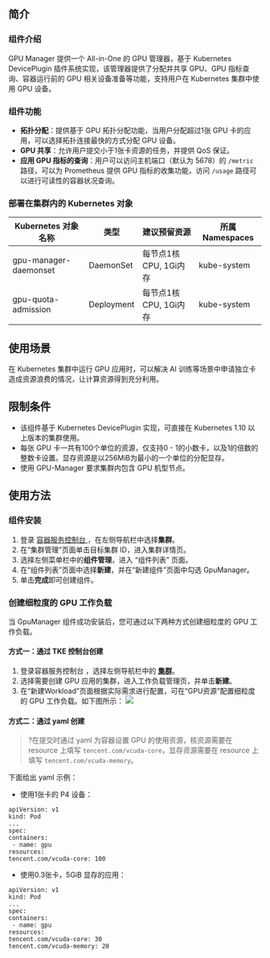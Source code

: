 
## 简介 

### 组件介绍

GPU Manager 提供一个 All-in-One 的 GPU 管理器，基于 Kubernetes DevicePlugin 插件系统实现，该管理器提供了分配并共享 GPU、GPU 指标查询、容器运行前的 GPU 相关设备准备等功能，支持用户在 Kubernetes 集群中使用 GPU 设备。

### 组件功能
- **拓扑分配**：提供基于 GPU 拓扑分配功能，当用户分配超过1张 GPU 卡的应用，可以选择拓扑连接最快的方式分配 GPU 设备。
- **GPU 共享**：允许用户提交小于1张卡资源的任务，并提供 QoS 保证。
- **应用 GPU 指标的查询**：用户可以访问主机端口（默认为 5678）的 `/metric` 路径，可以为 Prometheus 提供 GPU 指标的收集功能，访问 `/usage` 路径可以进行可读性的容器状况查询。

### 部署在集群内的 Kubernetes 对象


| Kubernetes 对象名称        | 类型         | 建议预留资源 | 所属 Namespaces |
| --------------------- | ---------- | ------ | ------------ |
| gpu-manager-daemonset | DaemonSet  | 每节点1核 CPU, 1Gi内存     | kube-system  |
| gpu-quota-admission   | Deployment | 每节点1核 CPU, 1Gi内存      | kube-system  |

## 使用场景 

在 Kubernetes 集群中运行 GPU 应用时，可以解决 AI 训练等场景中申请独立卡造成资源浪费的情况，让计算资源得到充分利用。

## 限制条件
- 该组件基于 Kubernetes DevicePlugin 实现，可直接在 Kubernetes 1.10 以上版本的集群使用。
-  每张 GPU 卡一共有100个单位的资源，仅支持0 - 1的小数卡，以及1的倍数的整数卡设置。显存资源是以256MiB为最小的一个单位的分配显存。
- 使用 GPU-Manager 要求集群内包含 GPU 机型节点。



## 使用方法

### 组件安装
1. 登录 [容器服务控制台 ](https://console.qcloud.com/tke2)，在左侧导航栏中选择**集群**。
2. 在“集群管理”页面单击目标集群 ID，进入集群详情页。
3. 选择左侧菜单栏中的**组件管理**，进入 “组件列表” 页面。
4. 在“组件列表”页面中选择**新建**，并在“新建组件”页面中勾选 GpuManager。
5. 单击**完成**即可创建组件。



### 创建细粒度的 GPU 工作负载
当 GpuManager 组件成功安装后，您可通过以下两种方式创建细粒度的 GPU 工作负载。

#### 方式一：通过 TKE 控制台创建
1. 登录容器服务控制台 ，选择左侧导航栏中的 **[集群](https://console.cloud.tencent.com/tke2/cluster)**。
2. 选择需要创建 GPU 应用的集群，进入工作负载管理页，并单击**新建**。
3. 在“新建Workload”页面根据实际需求进行配置，可在“GPU资源”配置细粒度的 GPU 工作负载。如下图所示：
![](https://main.qcloudimg.com/raw/044d6ab9a8c17611f761024c26b6dfde.png)

#### 方式二：通过 yaml 创建
>?在提交时通过 yaml 为容器设置 GPU 的使用资源，核资源需要在 resource 上填写 `tencent.com/vcuda-core`，显存资源需要在 resource 上填写 `tencent.com/vcuda-memory`。

下面给出 yaml 示例：
- 使用1张卡的 P4 设备：
```
apiVersion: v1
kind: Pod
...
spec:
containers:
 - name: gpu
resources:
tencent.com/vcuda-core: 100
```
- 使用0.3张卡，5GiB 显存的应用：
```
apiVersion: v1
kind: Pod
...
spec:
containers:
 - name: gpu
resources:
tencent.com/vcuda-core: 30
tencent.com/vcuda-memory: 20
```

